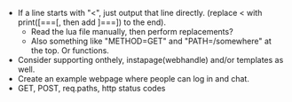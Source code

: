 * If a line starts with "<", just output that line directly.
  (replace < with print([===[, then add ]===]) to the end).
  * Read the lua file manually, then perform replacements?
  * Also something like "METHOD=GET" and "PATH=/somewhere" at the top. Or functions.
* Consider supporting onthely, instapage(webhandle) and/or templates as well.
* Create an example webpage where people can log in and chat.
* GET, POST, req.paths, http status codes
